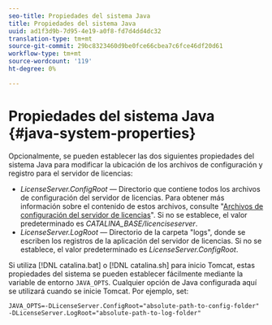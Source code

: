 ```yaml
---
seo-title: Propiedades del sistema Java
title: Propiedades del sistema Java
uuid: ad1f3d9b-7d95-4e19-a0f8-fd7d4dd4dc32
translation-type: tm+mt
source-git-commit: 29bc8323460d9be0fce66cbea7c6fce46df20d61
workflow-type: tm+mt
source-wordcount: '119'
ht-degree: 0%

---
```



# Propiedades del sistema Java {#java-system-properties}

Opcionalmente, se pueden establecer las dos siguientes propiedades del sistema Java para modificar la ubicación de los archivos de configuración y registro para el servidor de licencias:

* *LicenseServer.ConfigRoot* — Directorio que contiene todos los archivos de configuración del servidor de licencias. Para obtener más información sobre el contenido de estos archivos, consulte &quot;[Archivos de configuración del servidor de licencias](../../aaxs-protected-streaming/aaxs-license-server-config-files/aaxs-configuration-directory-structure.md)&quot;. Si no se establece, el valor predeterminado es *CATALINA_BASE/licenciseserver*.
* *LicenseServer.LogRoot* — Directorio de la carpeta &quot;logs&quot;, donde se escriben los registros de la aplicación del servidor de licencias. Si no se establece, el valor predeterminado es *LicenseServer.ConfigRoot*.

Si utiliza [!DNL catalina.bat] o [!DNL catalina.sh] para inicio Tomcat, estas propiedades del sistema se pueden establecer fácilmente mediante la variable de entorno `JAVA_OPTS`. Cualquier opción de Java configurada aquí se utilizará cuando se inicie Tomcat. Por ejemplo, set:

```
JAVA_OPTS=-DLicenseServer.ConfigRoot="absolute-path-to-config-folder" -DLicenseServer.LogRoot="absolute-path-to-log-folder"
```

